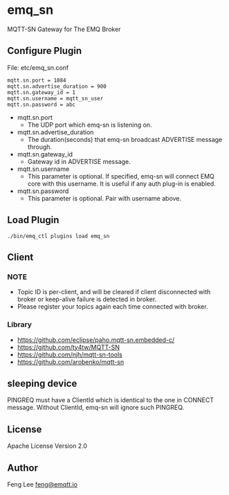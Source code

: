 emq_sn
======

MQTT-SN Gateway for The EMQ Broker

Configure Plugin
----------------

File: etc/emq_sn.conf

```
mqtt.sn.port = 1884
mqtt.sn.advertise_duration = 900
mqtt.sn.gateway_id = 1
mqtt.sn.username = mqtt_sn_user
mqtt.sn.password = abc
```

- mqtt.sn.port
  * The UDP port which emq-sn is listening on.
- mqtt.sn.advertise_duration
  * The duration(seconds) that emq-sn broadcast ADVERTISE message through.
- mqtt.sn.gateway_id
  * Gateway id in ADVERTISE message.
- mqtt.sn.username
  * This parameter is optional. If specified, emq-sn will connect EMQ core with this username. It is useful if any auth plug-in is enabled.
- mqtt.sn.password
  * This parameter is optional. Pair with username above.


Load Plugin
-----------

```
./bin/emq_ctl plugins load emq_sn
```

## Client

### NOTE
- Topic ID is per-client, and will be cleared if client disconnected with broker or keep-alive failure is detected in broker.
- Please register your topics again each time connected with broker.



### Library

- https://github.com/eclipse/paho.mqtt-sn.embedded-c/
- https://github.com/ty4tw/MQTT-SN
- https://github.com/njh/mqtt-sn-tools
- https://github.com/arobenko/mqtt-sn


sleeping device
-----------

PINGREQ must have a ClientId which is identical to the one in CONNECT message. Without ClientId, emq-sn will ignore such PINGREQ.




License
-------

Apache License Version 2.0

Author
------

Feng Lee <feng@emqtt.io>

